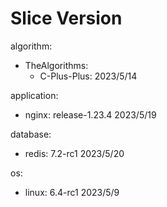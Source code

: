 # Slice Version
algorithm:
+ TheAlgorithms:
  + C-Plus-Plus: 2023/5/14

application:
+ nginx: release-1.23.4 2023/5/19

database:
+ redis: 7.2-rc1 2023/5/20

os:
 + linux: 6.4-rc1 2023/5/9
